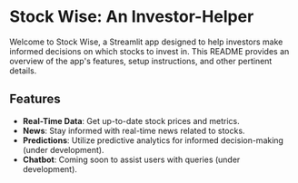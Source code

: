 # Stock Wise: An Investor-Helper

Welcome to Stock Wise, a Streamlit app designed to help investors make informed decisions on which stocks to invest in. This README provides an overview of the app's features, setup instructions, and other pertinent details.

## Features

- **Real-Time Data**: Get up-to-date stock prices and metrics.
- **News**: Stay informed with real-time news related to stocks.
- **Predictions**: Utilize predictive analytics for informed decision-making (under development).
- **Chatbot**: Coming soon to assist users with queries (under development).
